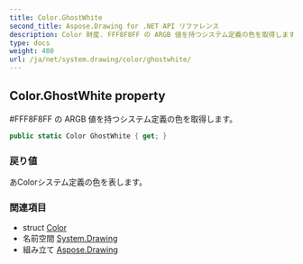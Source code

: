 ```yaml
---
title: Color.GhostWhite
second_title: Aspose.Drawing for .NET API リファレンス
description: Color 財産. FFF8F8FF の ARGB 値を持つシステム定義の色を取得します
type: docs
weight: 480
url: /ja/net/system.drawing/color/ghostwhite/
---
```

## Color.GhostWhite property

#FFF8F8FF の ARGB 値を持つシステム定義の色を取得します。

```csharp
public static Color GhostWhite { get; }
```

### 戻り値

あColorシステム定義の色を表します。

### 関連項目

* struct [Color](../)
* 名前空間 [System.Drawing](../../color/)
* 組み立て [Aspose.Drawing](../../../)


